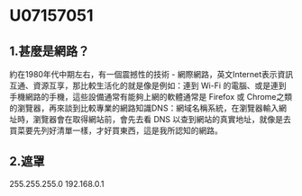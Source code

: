# U07157051
## 1.甚麼是網路？
約在1980年代中期左右，有一個震撼性的技術 - 網際網路，英文Internet表示資訊互通、資源互享，那比較生活化的就是像是例如：連到 Wi-Fi 的電腦、或是連到手機網路的手機，這些設備通常有能夠上網的軟體通常是 Firefox 或 Chrome之類的瀏覽器，再來談到比較專業的網路知識DNS：網域名稱系統，在瀏覽器輸入網址時，瀏覽器會在取得網站前，會先去看 DNS 以查到網站的真實地址，就像是去買菜要先列好清單一樣，才好買東西，這是我所認知的網路。
## 2.遮罩
255.255.255.0
192.168.0.1

